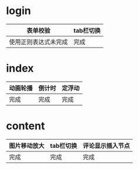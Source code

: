 # login
|表单校验  |  tab栏切换|
|-------|--------|
|使用正则表达式未完成| 完成|

# index
|动画轮播  |  倒计时|定浮动
|-------|--------|------|
|完成|完成|完成

# content
 |图片移动放大|tab栏切换|评论显示插入节点|
 |-------|--------|-----|
 |完成|完成|完成|